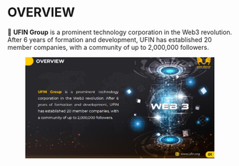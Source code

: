 # OVERVIEW

🔰 **UFIN Group** is a prominent technology corporation in the Web3 revolution. After 6 years of formation and development, UFIN has established 20 member companies, with a community of up to 2,000,000 followers.

<figure><img src=".gitbook/assets/image (4).png" alt=""><figcaption></figcaption></figure>
